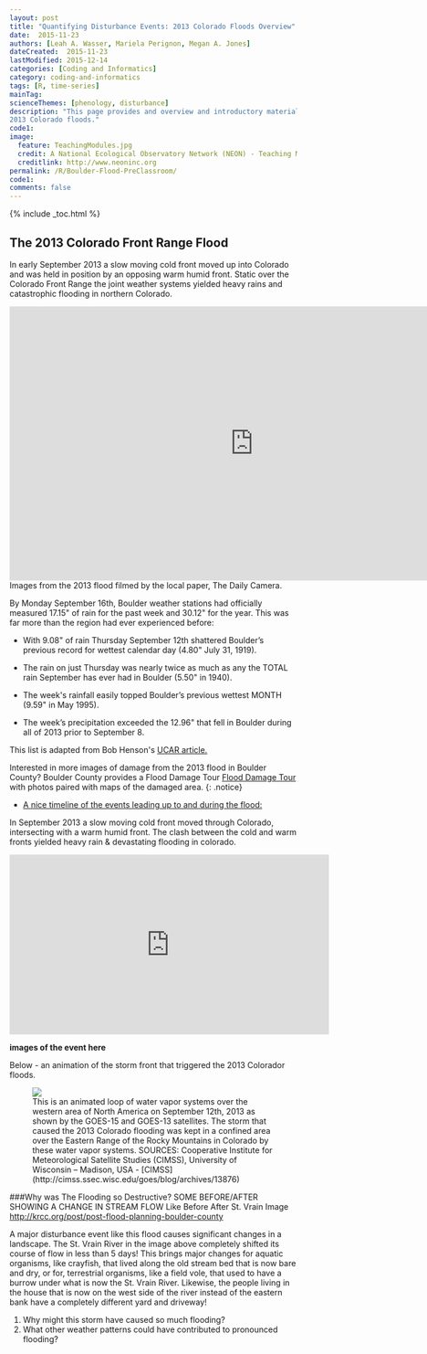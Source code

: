 ```yaml
---
layout: post
title: "Quantifying Disturbance Events: 2013 Colorado Floods Overview"
date:  2015-11-23
authors: [Leah A. Wasser, Mariela Perignon, Megan A. Jones]
dateCreated:  2015-11-23
lastModified: 2015-12-14
categories: [Coding and Informatics]
category: coding-and-informatics
tags: [R, time-series]
mainTag:
scienceThemes: [phenology, disturbance]
description: "This page provides and overview and introductory materials on the
2013 Colorado floods."
code1:
image:
  feature: TeachingModules.jpg
  credit: A National Ecological Observatory Network (NEON) - Teaching Module
  creditlink: http://www.neoninc.org
permalink: /R/Boulder-Flood-PreClassroom/
code1: 
comments: false
---
```


{% include _toc.html %}

## The 2013 Colorado Front Range Flood

In early September 2013 a slow moving cold front moved up into Colorado and was
held in position by an opposing warm humid front. Static over the Colorado Front
Range the joint weather systems yielded heavy rains and catastrophic
flooding in northern Colorado.

<iframe width="854" height="480" src="https://www.youtube.com/embed/O4avdwvilFs" frameborder="0" allowfullscreen></iframe>
Images from the 2013 flood filmed by the local paper, The Daily Camera. 


By Monday September 16th, Boulder weather stations had officially measured
17.15" of rain for the past week and 30.12" for the year.  This was far more
than the region had ever experienced before:

* With 9.08" of rain Thursday September 12th shattered Boulder’s previous record for wettest calendar day (4.80" July 31, 1919).

* The rain on just Thursday was nearly twice as much as any the TOTAL rain
September has ever had in Boulder (5.50" in 1940).

* The week's rainfall easily topped Boulder’s previous wettest MONTH (9.59" in
May 1995).

* The week’s precipitation exceeded the 12.96" that fell in Boulder during all
of 2013 prior to September 8.

This list is adapted from Bob Henson's <a href="https://www2.ucar.edu/atmosnews/perspective/10250/inside-colorado-deluge" target="_blank"> UCAR article.</a>

Interested in more images of damage from the 2013 flood in Boulder County? 
Boulder County provides a Flood Damage Tour <a href="http://bouldercounty.maps.arcgis.com/apps/MapTour/index.html?appid=69e8c069dd20438dbfaf0ca327c6b918&webmap=3de6761bed8c4335b24ea3108e912d57" target="_blank"> Flood Damage Tour</a> 
with photos paired with maps of the damaged area. {: .notice}


* <a href="http://coflood2013.colostate.edu/timeline_impacts.html" target="_blank">A nice timeline of the events leading up to and during the flood:</a>

In September 2013 a slow moving cold front moved through Colorado, intersecting 
with a warm humid front. The clash between the cold and warm fronts yielded 
heavy rain & devastating flooding in colorado.


<iframe width="560" height="315" src="https://www.youtube.com/embed/XwbdAJGvj_o" frameborder="0" allowfullscreen></iframe>

**images of the event here**


Below - an animation of the storm front that triggered the 2013 Colorador floods.

<figure>
<a href="https://en.wikipedia.org/wiki/2013_Colorado_floods#/media/File:North_American_Water_Vapor_Systems.gif">
    <img src="https://upload.wikimedia.org/wikipedia/commons/9/97/North_American_Water_Vapor_Systems.gif"></a>
    <figcaption>This is an animated loop of water vapor systems over the western 
    area of North America on September 12th, 2013 as shown by the GOES-15 and 
    GOES-13 satellites. The storm that caused the 2013 Colorado flooding was 
    kept in a confined area over the Eastern Range of the Rocky Mountains in 
    Colorado by these water vapor systems. SOURCES: Cooperative Institute for
    Meteorological Satellite Studies (CIMSS), University of Wisconsin – Madison,
    USA -
    [CIMSS](http://cimss.ssec.wisc.edu/goes/blog/archives/13876)</figcaption>

</figure>





###Why was The Flooding so Destructive? 
SOME BEFORE/AFTER SHOWING A CHANGE IN STREAM FLOW Like Before After St. Vrain Image  
http://krcc.org/post/post-flood-planning-boulder-county  

A major disturbance event like this flood causes significant changes in a 
landscape.  The St. Vrain River in the image above completely shifted its course
of flow in less than 5 days! This brings major changes for aquatic organisms, 
like crayfish, that lived along the old stream bed that is now bare and dry, or 
for, terrestrial organisms, like a field vole, that used to have a burrow under 
what is now the St. Vrain River.  Likewise, the people living in the house that 
is now on the west side of the river instead of the eastern bank have a 
completely different yard and driveway!  

1. Why might this storm have caused so much flooding? 
2. What other weather patterns could have contributed to pronounced flooding? 
